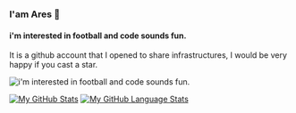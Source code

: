 ### I'am Ares 🦄

#### i'm interested in football and code sounds fun.

It is a github account that I opened to share infrastructures, I would be very happy if you cast a star.

![i'm interested in football and code sounds fun.](https://cdn.discordapp.com/attachments/862501623941824562/871913548132007976/c139a8b483cf8c6a009ad57b0bf86bd3.jpg)

[![My GitHub Stats](https://github-readme-stats.vercel.app/api/?username=aresdeyeter&count_private=true&theme=tokyonight&showicons=true)]()
[![My GitHub Language Stats](https://github-readme-stats.vercel.app/api/top-langs/?username=aresdeyeter&langs_count=5&theme=tokyonight)]()
